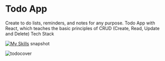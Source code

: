 # Todo App

 Create to do lists, reminders, and notes for any purpose. Todo App with React, which teaches  the basic principles of CRUD (Create, Read, Update and Delete)
 Tech Stack
 
 [![My Skills](https://skillicons.dev/icons?i=react,js,html,css,bootstrap)](https://skillicons.dev)
 snapshot
 
 ![todocover](https://user-images.githubusercontent.com/101566272/226980012-3d08aa0f-9418-49c4-b353-d340ce64eeb2.png)

